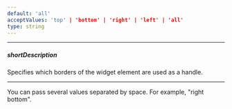 ```yaml
---
default: 'all'
acceptValues: 'top' | 'bottom' | 'right' | 'left' | 'all'
type: string
---
```

---
##### shortDescription
Specifies which borders of the widget element are used as a handle.

---
You can pass several values separated by space. For example, "right bottom".